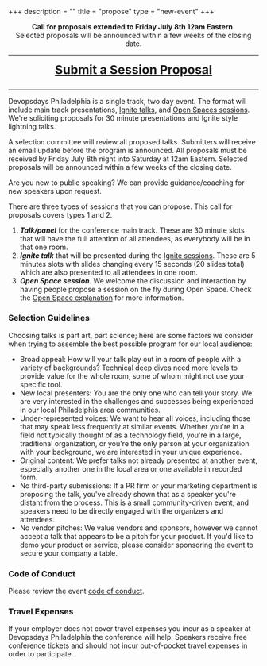 +++
description = ""
title = "propose"
type = "new-event"
+++
<center>
<b>Call for proposals extended to Friday July 8th 12am Eastern.</b><br>
Selected proposals will be announced within a few weeks of the closing date.
</center>

<hr>
<div style="text-align:center;font-weight:bold;font-size:175%;margin-bottom:1em">
<a href="http://bit.ly/devopsdaysphl16cfp">Submit a Session Proposal</a>
</div>
<hr>

Devopsdays Philadelphia is a single track, two day event. The format will include main track presentations, <a href="/pages/ignite-talks-format">Ignite talks</a>, and <a href="pages/open-space-format">Open Spaces sessions</a>. We're soliciting proposals for 30 minute presentations and Ignite style lightning talks.

A selection committee will review all proposed talks. Submitters will receive an email update before the program is announced. All proposals must be received by Friday July 8th night into Saturday at 12am Eastern. Selected proposals will be announced within a few weeks of the closing date.

Are you new to public speaking? We can provide guidance/coaching for new speakers upon request.

There are three types of sessions that you can propose. This call for proposals covers types 1 and 2.

<ol>
  <li><strong><em>Talk/panel</em></strong> for the conference main track. These are 30 minute slots that will have the full attention of all attendees, as everybody will be in that one room.</li>
  <li><strong><em>Ignite talk</em></strong> that will be presented during the <a href="/pages/ignite-talks-format">Ignite sessions</a>. These are 5 minutes slots with slides changing every 15 seconds (20 slides total) which are also presented to all attendees in one room.</li>
  <li><strong><em>Open Space session</em></strong>. We welcome the discussion and interaction by having people propose a session on the fly during Open Space. Check the <a href="/pages/open-space-format">Open Space explanation</a> for more information.</li>
</ol>

### Selection Guidelines

Choosing talks is part art, part science; here are some factors we consider when trying to assemble the best possible program for our local audience:

* Broad appeal: How will your talk play out in a room of people with a variety of backgrounds? Technical deep dives need more levels to provide value for the whole room, some of whom might not use your specific tool.
* New local presenters: You are the only one who can tell your story. We are very interested in the challenges and successes being experienced in our local Philadelphia area communities.
* Under-represented voices: We want to hear all voices, including those that may speak less frequently at similar events. Whether you're in a field not typically thought of as a technology field, you're in a large, traditional organization, or you're the only person at your organization with your background, we are interested in your unique experience.
* Original content: We prefer talks not already presented at another event, especially another one in the local area or one available in recorded form.
* No third-party submissions: If a PR firm or your marketing department is proposing the talk, you've already shown that as a speaker you're distant from the process. This is a small community-driven event, and speakers need to be directly engaged with the organizers and attendees.
* No vendor pitches: We value vendors and sponsors, however we cannot accept a talk that appears to be a pitch for your product. If you'd like to demo your product or service, please consider sponsoring the event to secure your company a table.

### Code of Conduct

Please review the event <a href="http://www.devopsdays.org/events/2016-philadelphia/conduct/">code of conduct</a>.

### Travel Expenses

If your employer does not cover travel expenses you incur as a speaker at Devopsdays Philadelphia the conference will help. Speakers receive free conference tickets and should not incur out-of-pocket travel expenses in order to participate.